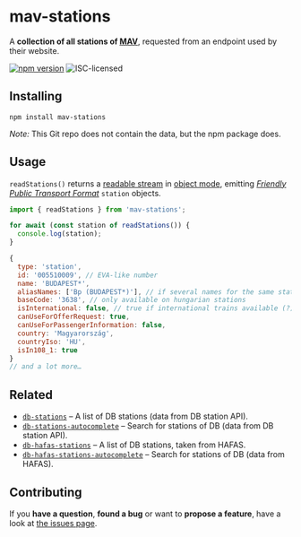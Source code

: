 # mav-stations

A **collection of all stations of [MAV](https:/https://jegy.mav.hu/)**, requested from an endpoint used by their website.

[![npm version](https://img.shields.io/npm/v/db-stations.svg)](https://www.npmjs.com/package/db-stations)
![ISC-licensed](https://img.shields.io/github/license/martinlangbecker/mav-stations.svg)

## Installing

```shell
npm install mav-stations
```

_Note:_ This Git repo does not contain the data, but the npm package does.

## Usage

`readStations()` returns a [readable stream](https://nodejs.org/api/stream.html#stream_class_stream_readable) in [object mode](https://nodejs.org/api/stream.html#stream_object_mode), emitting [_Friendly Public Transport Format_](https://github.com/public-transport/friendly-public-transport-format) `station` objects.

```js
import { readStations } from 'mav-stations';

for await (const station of readStations()) {
  console.log(station);
}
```

```js
{
  type: 'station',
  id: '005510009', // EVA-like number
  name: 'BUDAPEST*',
  aliasNames: ['Bp (BUDAPEST*)'], // if several names for the same station exist
  baseCode: '3638', // only available on hungarian stations
  isInternational: false, // true if international trains available (?)
  canUseForOfferRequest: true,
  canUseForPassengerInformation: false,
  country: 'Magyarország',
  countryIso: 'HU',
  isIn108_1: true
}
// and a lot more…
```

## Related

<!-- - [`mav-stations-autocomplete`](https://github.com/martinlangbecker/mav-stations-autocomplete#mav-stations-autocomplete) – Search for stations of MAV (data from MAV station API). -->

- [`db-stations`](https://github.com/derhuerst/db-stations#db-stations) – A list of DB stations (data from DB station API).
- [`db-stations-autocomplete`](https://github.com/derhuerst/db-stations-autocomplete#db-stations-autocomplete) – Search for stations of DB (data from DB station API).
- [`db-hafas-stations`](https://github.com/derhuerst/db-hafas-stations#db-hafas-stations) – A list of DB stations, taken from HAFAS.
- [`db-hafas-stations-autocomplete`](https://github.com/derhuerst/db-hafas-stations-autocomplete#db-stations-autocomplete) – Search for stations of DB (data from HAFAS).

## Contributing

If you **have a question**, **found a bug** or want to **propose a feature**, have a look at [the issues page](https://github.com/martinlangbecker/mav-stations/issues).
